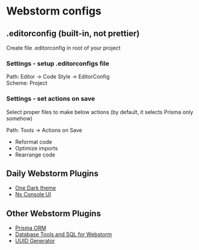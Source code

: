 # Webstorm configs

## .editorconfig (built-in, not prettier)
Create file .editorconfig in root of your project

### Settings - setup .editorconfigs file
Path: Editor -> Code Style -> EditorConfig <br>
Scheme: Project <br>

### Settings - set actions on save
Select proper files to make below actions (by default, it selects Prisma only somehow)

Path: Tools -> Actions on Save <br>
- Reformat code <br>
- Optimize imports <br>
- Rearrange code 

## Daily Webstorm Plugins
- [One Dark theme](https://plugins.jetbrains.com/plugin/11938-one-dark-theme)
- [Nx Console UI](https://plugins.jetbrains.com/plugin/15000-nx-console-ui)

## Other Webstorm Plugins
- [Prisma ORM](https://plugins.jetbrains.com/plugin/20686-prisma-orm)
- [Database Tools and SQL for Webstorm](https://plugins.jetbrains.com/plugin/10925-database-tools-and-sql-for-webstorm)
- [UUID Generator](https://plugins.jetbrains.com/plugin/8320-uuid-generator)
